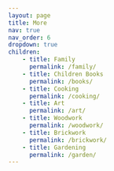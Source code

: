 ```yaml
---
layout: page
title: More
nav: true
nav_order: 6
dropdown: true
children: 
    - title: Family
      permalink: /family/
    - title: Children Books
      permalink: /books/
    - title: Cooking
      permalink: /cooking/
    - title: Art
      permalink: /art/
    - title: Woodwork
      permalink: /woodwork/
    - title: Brickwork
      permalink: /brickwork/
    - title: Gardening
      permalink: /garden/
---
```


 